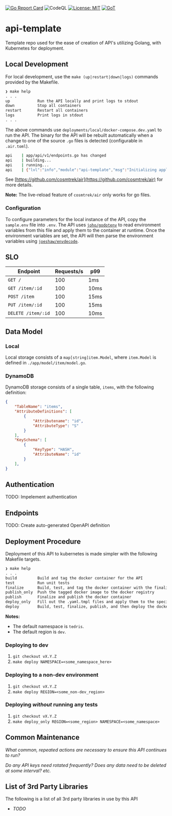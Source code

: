 [![Go Report Card](https://goreportcard.com/badge/github.com/TrevorEdris/api-template)](https://goreportcard.com/report/github.com/TrevorEdris/api-template)
![CodeQL](https://github.com/TrevorEdris/api-template/workflows/CodeQL/badge.svg)
[![License: MIT](https://img.shields.io/badge/License-MIT-yellow.svg)](https://opensource.org/licenses/MIT)
[![GoT](https://img.shields.io/badge/Made%20with-Go-1f425f.svg)](https://go.dev)

# api-template

Template repo used for the ease of creation of API's utilizing Golang, with Kubernetes for deployment.

## Local Development

For local development, use the `make (up|restart|down|logs)` commands provided by the Makefile.

```md
❯ make help
. . .
up            Run the API locally and print logs to stdout
down          Stop all containers
restart       Restart all containers
logs          Print logs in stdout
. . .
```

The above commands use `deployments/local/docker-compose.dev.yaml` to run the API. The binary for the API will be rebuilt automatically
when a change to one of the source `.go` files is detected (configurable in `.air.toml`).

```bash
api    | app/api/v1/endpoints.go has changed
api    | building...
api    | running...
api    | {"lvl":"info","module":"api-template","msg":"Initializing application","serverConfig":{"Port":8080,"ReadTimeout":5,"WriteTimeout":10,"IdleTimeout":120,"JwtIssuer":"/opt/tedris/jwt/priv.pem"},"t":"2021-09-12T23:02:16.5528522Z"}
```

See [https://github.com/cosmtrek/air](https://github.com/cosmtrek/air) for more details.

**Note:** The live-reload feature of `cosmtrek/air` only works for go files.

### Configuration

To configure parameters for the local instance of the API, copy the `sample.env` file into `.env`. The API uses [`joho/godotenv`](https://github.com/joho/godotenv) to read environment variables from this file and apply them to the container at runtime.
Once the environment variables are set, the API will then parse the environment variables using [`joeshaw/envdecode`](https://github.com/joeshaw/envdecode).

## SLO

| Endpoint | Requests/s | p99  |
|---|---|---|
| `GET /` | 100 | 1ms |
| `GET /item/:id` | 100 | 10ms |
| `POST /item` | 100 | 15ms |
| `PUT /item/:id` | 100 | 15ms |
| `DELETE /item/:id` | 100 | 10ms |

## Data Model

### Local

Local storage consists of a `map[string]item.Model`, where `item.Model` is defined in `./app/model/item/model.go`.

### DynamoDB

DynamoDB storage consists of a single table, `items`, with the following definition:

```json
{
    "TableName": "items",
    "AttributeDefinitions": [
        {
            "Attributename": "id",
            "AttributeType": "S"
        }
    ],
    "KeySchema": [
        {
            "KeyType": "HASH",
            "AttributeName": "id"
        }
    ],
}
```

## Authentication

TODO: Impelement authentication

## Endpoints

TODO: Create auto-generated OpenAPI definition

## Deployment Procedure

Deployment of this API to kubernetes is made simpler with the following Makefile targets.

```md
❯ make help
. . .
build         Build and tag the docker container for the API
test          Run unit tests
finalize      Build, test, and tag the docker container with the finalized tag (typically, the full docker registery will be tagged here)
publish_only  Push the tagged docker image to the docker registry
publish       Finalize and publish the docker container
deploy_only   Fill out the .yaml.tmpl files and apply them to the specified namespace
deploy        Build, test, finalize, publish, and then deploy the docker container to kube
```

**Notes:**

* The default namespace is `tedris`.
* The default region is `dev`.

### Deploying to dev

1. `git checkout vX.Y.Z`
2. `make deploy NAMESPACE=<some_namespace_here>`

### Deploying to a non-dev environment

1. `git checkout vX.Y.Z`
2. `make deploy REGION=<some_non-dev_region>`

### Deploying _without_ running any tests

1. `git checkout vX.Y.Z`
2. `make deploy_only REGION=<some_region> NAMESPACE=<some_namespace>`

## Common Maintenance

_What common, repeated actions are necessary to ensure this API continues to run?_

_Do any API keys need rotated frequently? Does any data need to be deleted at some interval? etc._

## List of 3rd Party Libraries

The following is a list of all 3rd party libraries in use by this API

* _TODO_
